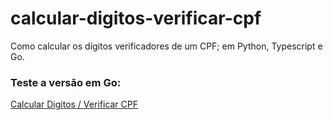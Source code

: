 # calcular-digitos-verificar-cpf
Como calcular os dígitos verificadores de um CPF; em Python, Typescript e Go.

<h3>Teste a versão em Go:</h3>
<a href="https://onlinegdb.com/0W4euVwWW" target="_blank">Calcular Digitos / Verificar CPF</a>
